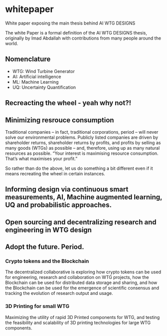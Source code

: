 # whitepaper
White paper exposing the main thesis behind AI WTG DESIGNS

The white Paper is a formal definition of the AI WTG DESIGNS thesis, originally by Imad Abdallah with contributions 
from many people around the world.

## Nomenclature
* WTG: Wind Turbine Generator
* AI: Artificial intelligence
* ML: Machine Learning
* UQ: Uncertainty Quantification

## Recreacting the wheel - yeah why not?!

## Minimizing resrouce consumption
Traditional companies – in fact, traditional corporations, period – will never solve our environmental problems. Publicly listed companies are driven by shareholder returns, shareholder returns by profits, and profits by selling as many goods (WTGs) as possible – and, therefore, using up as many natural resources as possible. “Your interest is maximising resource consumption. That’s what maximises your profit.”

So rather than do the above, let us do something a bit different even if it means recreating the wheel in certain instances.

## Informing design via continuous smart measurements, AI, Machine augmented learning, UQ and probabilistic approaches.

## Open sourcing and decentralizing research and engineering in WTG design

## Adopt the future. Period.
### Crypto tokens and the Blockchain
The  decentralized collaborative is exploring how crypto tokens can be used for engineering, research and collaboration on WTG projects, how the Blockchain can be used for distributed data storage and sharing, and how the Blockchain can be used for the emergence of scientific consensus and tracking the evolution of research output and usage. 

### 3D Printing for small WTG
Maximizing the utility of rapid 3D Printed components for WTG, and testing the feasibility and scalability of 3D printing technologies for large WTG components.
